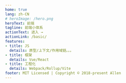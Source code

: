 ```yaml
---
home: true
lang: zh-CN
# heroImage: /hero.png
heroText: 前端
tagline: 前端小体系
actionText: 进入 →
actionLink: /basic/
features:
- title: JS
  details: 原型/上下文/作用域链。。。
- title: 框架
  details: Vue/React
- title: 工程化
  details: Webpack/Rollup/Vite
footer: MIT Licensed | Copyright © 2018-present Allen
---
```



